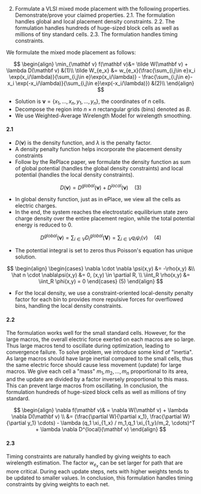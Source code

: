 2. Formulate a VLSI mixed mode placement with the following properties. Demonstrate/prove
your claimed properties.
2.1. The formulation handles global and local placement density constraints.
2.2. The formulation handles hundreds of huge-sized block cells as well as millions of tiny standard
cells.
2.3. The formulation handles timing constraints.



We formulate the mixed mode placement as follows:

$$
\begin{align}
\min_{\mathbf v} f(\mathbf v)&= \tilde W(\mathbf v) + \lambda D(\mathbf v) &(1)\\
\tilde W_{e_x} &= w_{e_x}(\frac{\sum_{i,j\in e}x_i \exp(x_i/\lambda)}{\sum_{i,j\in e}\exp(x_i/\lambda)} - \frac{\sum_{i,j\in e}-x_i \exp(-x_i/\lambda)}{\sum_{i,j\in e}\exp(-x_i/\lambda)}) &(2)\\
\end{align}
$$

* Solution is $\mathbf{v} = \{x_1, \dots, x_n, y_1, \dots, y_n\}$, the coordinates of $n$ cells.
* Decompose the region into $n\times n$ rectangular grids (bins) denoted as $B$.
* We use Weighted-Average Wirelength Model for wirelength smoothing.

#### 2.1

* $D(\mathbf v)$ is the density function, and $\lambda$ is the penalty factor.
* A density penalty function helps incorporate the placement density constraints
* Follow by the RePlace paper, we formulate the density function as sum of global potential (handles the global density constraints) and local potential (handles the local density constraints).

$$
D(\mathbf v) = D^{global}(\mathbf v) + D^{local}(\mathbf v) \quad (3)
$$

* In global density function, just as in ePlace, we view all the cells as electric charges.
* In the end, the system reaches the electrostatic equilibrium state zero charge density over the entire placement region, while the total potential energy is reduced to 0.

$$
D^{global}(\mathbf v) = \sum_{i\in V}D^{global}_i(\mathbf V)= \sum_{i \in V} q_i \psi_i(v)\quad (4)
$$

* The potential integral is set to zeros thus Poisson's equation has unique solution.

$$
\begin{align}
\begin{cases}
\nabla \cdot \nabla \psi(x,y) &= -\rho(x,y) &\\
\hat n \cdot \nabla\psi(x,y) &= 0, (x,y) \in \partial R, \\
\iint_R \rho(x,y) &= \iint_R \phi(x,y) = 0
\end{cases}
(5)
\end{align}
$$

* For the local density, we use a constraint-oriented local-density penalty factor for each bin to provides more repulsive forces for overflowed bins, handling the local density constraints.

#### 2.2

The formulation works well for the small standard cells. However, for the large macros, the overall electric force exerted on each macros are so large. Thus large macros tend to oscillate during optimization, leading to convergence failure. To solve problem, we introduce some kind of "inertia". As large macros should have large inertial compared to the small cells, thus the same electric force should cause less movement (update) for large macros. We give each cell a "mass" $m_1, m_2, \dots, m_n$ proportional to its area, and the update are divided by a factor inversely proportional to this mass. This can prevent large macros from oscillating. In conclusion, the formulation hundreds of huge-sized block cells as well as millions of tiny standard.

$$
\begin{align}
\nabla f(\mathbf v)& = \nabla W(\mathbf v) + \lambda \nabla D(\mathbf v) \\
&= (\frac{\partial W}{\partial x_1}, \frac{\partial W}{\partial y_1} \cdots) - \lambda (q_1 \xi_{1_x} / m_1,q_1 \xi_{1_y}/m_2, \cdots)^T + \lambda \nabla D^{local}(\mathbf v)
\end{align}
$$

#### 2.3

Timing constraints are naturally handled by giving weights to each wirelength estimation. The factor $w_{e_x}$ can be set larger for path that are more critical. During each update steps, nets with higher weights tends to be updated to smaller values. In conclusion, this formulation handles timing constraints by giving weights to each net.